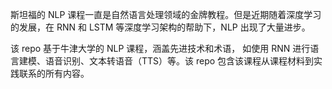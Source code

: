 斯坦福的 NLP 课程一直是自然语言处理领域的金牌教程。但是近期随着深度学习的发展，在 RNN 和 LSTM 等深度学习架构的帮助下，NLP 出现了大量进步。

该 repo 基于牛津大学的 NLP 课程，涵盖先进技术和术语，
如使用 RNN 进行语言建模、语音识别、文本转语音（TTS）等。该 repo 包含该课程从课程材料到实践联系的所有内容。
